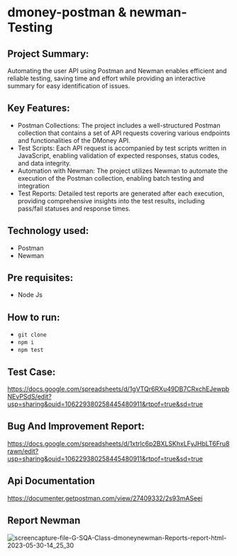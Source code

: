 # dmoney-postman & newman-Testing

## Project Summary:
Automating the user API using Postman and Newman enables efficient and reliable testing, saving time and effort while providing an interactive summary for easy identification of issues.

## Key Features:

- Postman Collections: The project includes a well-structured Postman collection that contains a set of API requests covering various endpoints and functionalities of the DMoney API.
- Test Scripts: Each API request is accompanied by test scripts written in JavaScript, enabling validation of expected responses, status codes, and data integrity.
- Automation with Newman: The project utilizes Newman to automate the execution of the Postman collection, enabling batch testing and integration
- Test Reports: Detailed test reports are generated after each execution, providing comprehensive insights into the test results, including pass/fail statuses and response times.

## Technology used:

- Postman
- Newman

## Pre requisites:
- Node Js

## How to run:

- ```git clone ```
- ```npm i```
- ```npm test```

## Test Case:
https://docs.google.com/spreadsheets/d/1gVTQr6RXu49DB7CRxchEJewpbNEvPSdS/edit?usp=sharing&ouid=106229380258445480911&rtpof=true&sd=true

## Bug And Improvement Report:

https://docs.google.com/spreadsheets/d/1xtrlc6p2BXLSKhxLFyJHbLT6Fru8rawn/edit?usp=sharing&ouid=106229380258445480911&rtpof=true&sd=true

## Api Documentation

https://documenter.getpostman.com/view/27409332/2s93mASeei

## Report Newman

![screencapture-file-G-SQA-Class-dmoneynewman-Reports-report-html-2023-05-30-14_25_30](https://github.com/PrattayDhar/dmoney-newman-Teating/assets/93048656/2ae2ee45-f6ef-483f-98eb-798b4ec98cb9)


